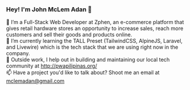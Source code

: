 ### Hey! I'm John McLem Adan 👋
🔭 I’m a Full-Stack Web Developer at Zphen, an e-commerce platform that gives retail hardware stores an opportunity to increase sales, reach more customers and sell their goods and products online.
<br>
🌱 I’m currently learning the TALL Preset (TailwindCSS, AlpineJS, Laravel, and Livewire) which is the tech stack that we are using right now in the company.
<br>
🔭 Outside work, I help out in building and maintaining our local tech community at http://pwapilipinas.org/ 
<br>
📫 Have a project you'd like to talk about? Shoot me an email at mclemadan@gmail.com
<!--
**johnadan/johnadan** is a ✨ _special_ ✨ repository because its `README.md` (this file) appears on your GitHub profile.

Here are some ideas to get you started:

- 🔭 I’m currently working as a Full-stack web developer at ZPHEN, a start-up e-commerce platform for hardware stores. 
- 🌱 I’m currently learning the TALL Preset (TailwindCSS, AlpineJS, Laravel, and Livewire) which is the tech stack that we are using in the company.
- 👯 I’m looking to collaborate on ...
- 🤔 I’m looking for help with ...
- 💬 Ask me about ...
- 📫 How to reach me: ...
- 😄 Pronouns: ...
- ⚡ Fun fact: ...
-->
